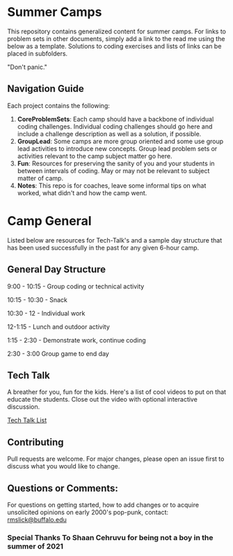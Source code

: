 
# Summer Camps
This repository contains generalized content for summer camps. For links to problem sets in other documents, simply add a link to the read me using the below as a template. Solutions to coding exercises and lists of links can be placed in subfolders. 

"Don't panic."

## Navigation Guide
Each project contains the following:
1. **CoreProblemSets**: Each camp should have a backbone of individual coding challenges. 
 Individual coding challenges should go here and include a challenge description as well as a solution, if possible.
2. **GroupLead**: Some camps are more group oriented and some use group lead activities to introduce new concepts. Group lead problem sets or activities relevant to the camp subject matter go here.
3. **Fun**: Resources for preserving the sanity of you and your students in between intervals of coding. May or may not be relevant to subject matter of camp.
4. **Notes**: This repo is for coaches, leave some informal tips on what worked, what didn't and how the camp went. 

# Camp General
Listed below are resources for Tech-Talk's and a sample day structure that has been used successfully in the past for any given 6-hour camp. 
## General Day Structure

9:00 - 10:15 - Group coding or technical activity

10:15 - 10:30 - Snack

10:30 - 12 - Individual work

12-1:15 - Lunch and outdoor activity

1:15 - 2:30 - Demonstrate work, continue coding

2:30 - 3:00 Group game to end day 

## Tech Talk
A breather for you, fun for the kids. Here's a list of cool videos to put on that educate the students. Close out the video with optional interactive discussion.

[Tech Talk List](https://github.com/rmslick/SummerCamps/blob/master/Tech-Talks.md)
## Contributing
Pull requests are welcome. For major changes, please open an issue first to discuss what you would like to change.

## Questions or Comments:
For questions on getting started, how to add changes or to acquire unsolicited opinions on early 2000's pop-punk, contact: rmslick@buffalo.edu

### Special Thanks To Shaan Cehruvu for being not a boy in the summer of 2021
